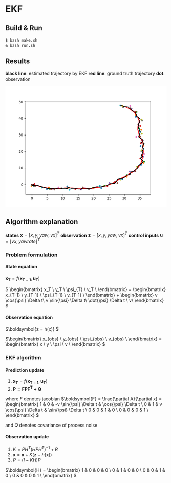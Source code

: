 # EKF

## Build & Run
```
$ bash make.sh
& bash run.sh
```


## Results
**black line**: estimated trajectory by EKF
**red line**: ground truth trajectory
**dot**: observation

![result](groundtruth_state_predicted_states.png)

## Algorithm explanation

**states** $\boldsymbol{x} = [x, y, yaw, vx]^T$
**observation** $\boldsymbol{z} = [x, y, yaw, vx]^T$
**control inputs** $\boldsymbol{u} = [vx, yawrate]^T$

### Problem formulation

#### State equation
$\boldsymbol{x_{T}} = f\left(\boldsymbol{x_{T-1}}, \boldsymbol{u_{T}}\right)$

$ \begin{bmatrix}
x_T \\
y_T \\
\psi_{T} \\
v_T \\
\end{bmatrix} =
\begin{bmatrix}
x_{T-1} \\
y_{T-1} \\
\psi_{T-1} \\
v_{T-1} \\
\end{bmatrix} +
\begin{bmatrix}
v \cos{\psi} \Delta t\\
v \sin{\psi} \Delta t\\
\dot{\psi} \Delta t \\
v\\
\end{bmatrix} $


#### Observation equation
$\boldsymbol{z = h(x)} $

$\begin{bmatrix}
x_{obs} \\
y_{obs} \\
\psi_{obs} \\
v_{obs} \\
\end{bmatrix} =
\begin{bmatrix}
x \\
y \\
\psi \\
v \\
\end{bmatrix}
$

### EKF algorithm

#### Prediction update
1. $\boldsymbol{x_{T}} = f\left(\boldsymbol{x_{T-1}}, \boldsymbol{u_{T}}\right)$
2. $\boldsymbol{P = F P F^T + Q}$

where $F$ denotes jacobian
$\boldsymbol{F} = \frac{\partial A}{\partial x} = \begin{bmatrix}
1 & 0 & -v \sin{\psi} \Delta t & \cos{\psi} \Delta t \\
0 & 1 &  v \cos{\psi} \Delta t & \sin{\psi} \Delta t \\
0 & 0 &                      1 &                   0 \\
0 & 0 &                      0 &                   1 \\
\end{bmatrix} $

and $Q$ denotes covariance of process noise

#### Observation update
1. $K = P H^T \left( H P H^T \right)^{-1} + R$
2. $\boldsymbol{x} = \boldsymbol{x} + K \left( \boldsymbol{z} - h(\boldsymbol{x}) \right)$
3. $P = \left( I - KH \right) P$

$\boldsymbol{H} = \begin{bmatrix}
1 & 0 & 0 & 0 \\
0 & 1 & 0 & 0 \\
0 & 0 & 1 & 0 \\
0 & 0 & 0 & 1 \\
\end{bmatrix} $